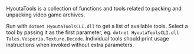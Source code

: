HyoutaTools is a collection of functions and tools related to packing and unpacking video game archives.

Run with `dotnet HyoutaToolsCLI.dll` to get a list of available tools. Select a tool by passing it as the first parameter, eg. `dotnet HyoutaToolsCLI.dll Tales.Vesperia.Texture.Decode`. Individual tools should print usage instructions when invoked without extra parameters.
